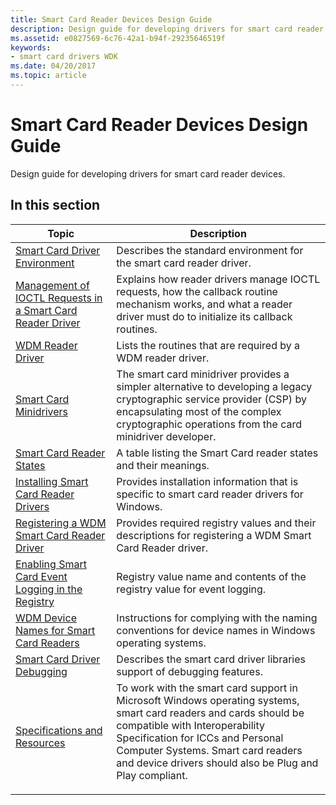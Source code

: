 ```yaml
---
title: Smart Card Reader Devices Design Guide
description: Design guide for developing drivers for smart card reader devices.
ms.assetid: e0827569-6c76-42a1-b94f-29235646519f
keywords:
- smart card drivers WDK
ms.date: 04/20/2017
ms.topic: article
---
```


# Smart Card Reader Devices Design Guide

Design guide for developing drivers for smart card reader devices.

## In this section

|Topic|Description|
|----|----|
|[Smart Card Driver Environment](smart-card-driver-environment.md)|Describes the standard environment for the smart card reader driver.|
|[Management of IOCTL Requests in a Smart Card Reader Driver](management-of-ioctl-requests-in-a-smart-card-reader-driver.md)|Explains how reader drivers manage IOCTL requests, how the callback routine mechanism works, and what a reader driver must do to initialize its callback routines.|
|[WDM Reader Driver](wdm-reader-driver.md)|Lists the routines that are required by a WDM reader driver.|
|[Smart Card Minidrivers](smart-card-minidrivers.md)|The smart card minidriver provides a simpler alternative to developing a legacy cryptographic service provider (CSP) by encapsulating most of the complex cryptographic operations from the card minidriver developer.|
|[Smart Card Reader States](smart-card-reader-states.md)|A table listing the Smart Card reader states and their meanings.|
|[Installing Smart Card Reader Drivers](installing-smart-card-reader-drivers.md)|Provides installation information that is specific to smart card reader drivers for Windows.|
|[Registering a WDM Smart Card Reader Driver](registering-a-wdm-smart-card-reader-driver.md)|Provides required registry values and their descriptions for registering a WDM Smart Card Reader driver.|
|[Enabling Smart Card Event Logging in the Registry](enabling-smart-card-event-logging-in-the-registry.md)|Registry value name and contents of the registry value for event logging.|
|[WDM Device Names for Smart Card Readers](wdm-device-names-for-smart-card-readers.md)|Instructions for complying with the naming conventions for device names in Windows operating systems.|
|[Smart Card Driver Debugging](smart-card-driver-debugging.md)|Describes the smart card driver libraries support of debugging features.|
|[Specifications and Resources](specifications-and-resources.md)|To work with the smart card support in Microsoft Windows operating systems, smart card readers and cards should be compatible with Interoperability Specification for ICCs and Personal Computer Systems. Smart card readers and device drivers should also be Plug and Play compliant.</p></td>
</tr>
</tbody>
</table>

 

 

 





